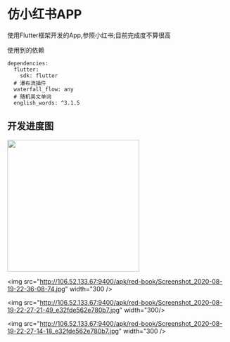 # 仿小红书APP

使用Flutter框架开发的App,参照小红书;目前完成度不算很高

使用到的依赖
```
dependencies:
  flutter:
    sdk: flutter
  # 瀑布流插件
  waterfall_flow: any
  # 随机英文单词
  english_words: ^3.1.5
```

## 开发进度图
<img src="http://106.52.133.67:9400/apk/red-book/Screenshot_2020-08-19-22-36-18-83.jpg" width="300"/>

<img src="http://106.52.133.67:9400/apk/red-book/Screenshot_2020-08-19-22-36-08-74.jpg" width="300 />
                                                                                               
<img src="http://106.52.133.67:9400/apk/red-book/Screenshot_2020-08-19-22-27-21-49_e32fde562e780b7.jpg"  width="300/>

<img src="http://106.52.133.67:9400/apk/red-book/Screenshot_2020-08-19-22-27-14-18_e32fde562e780b7.jpg" width="300 />
                                                                                                               
                                                                                                               
